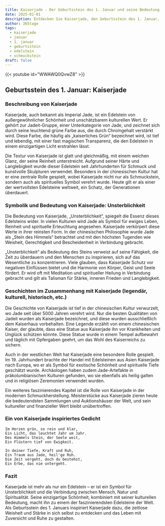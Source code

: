 ```yaml
---
title: Kaiserjade - Der Geburtsstein des 1. Januar und seine Bedeutung
date: 2025-01-01
description: Entdecken Sie Kaiserjade, den Geburtsstein des 1. Januar, der Unsterblichkeit symbolisiert. Seine Symbolik und Geschichte werden Sie inspirieren.
author: 365tage
tags:
  - kaiserjade
  - januar
  - 1. januar
  - geburtsstein
  - edelstein
  - schmuckstein
draft: false
---
```


{{< youtube id="WWAWQ0QvwZ8" >}}

## Geburtsstein des 1. Januar: Kaiserjade

### Beschreibung von Kaiserjade

Kaiserjade, auch bekannt als Imperial Jade, ist ein Edelstein von außergewöhnlicher Schönheit und unschätzbarem kulturellen Wert. Er gehört zur Jadeit-Gruppe, einer Unterkategorie von Jade, und zeichnet sich durch seine leuchtend grüne Farbe aus, die durch Chromgehalt verstärkt wird. Diese Farbe, die häufig als „kaiserliches Grün“ bezeichnet wird, ist tief und lebendig, mit einer fast magischen Transparenz, die den Edelstein in einem einzigartigen Licht erstrahlen lässt.

Die Textur von Kaiserjade ist glatt und gleichmäßig, mit einem weichen Glanz, der seine Reinheit unterstreicht. Aufgrund seiner Härte und Langlebigkeit wurde dieser Edelstein seit Jahrhunderten für Schmuck und kunstvolle Skulpturen verwendet. Besonders in der chinesischen Kultur hat er eine zentrale Rolle gespielt, wobei Kaiserjade nicht nur als Schmuckstein, sondern auch als spirituelles Symbol verehrt wurde. Heute gilt er als einer der wertvollsten Edelsteine weltweit, ein Schatz, der Generationen überdauert.

### Symbolik und Bedeutung von Kaiserjade: Unsterblichkeit

Die Bedeutung von Kaiserjade, „Unsterblichkeit“, spiegelt die Essenz dieses Edelsteins wider. In vielen Kulturen wird Jade als Symbol für ewiges Leben, Reinheit und spirituelle Erleuchtung angesehen. Kaiserjade verkörpert diese Werte in ihrer reinsten Form. In der chinesischen Philosophie wurde Jade als „Stein des Himmels“ betrachtet und mit den höchsten Tugenden wie Weisheit, Gerechtigkeit und Bescheidenheit in Verbindung gebracht.

„Unsterblichkeit“ als Bedeutung des Steins verweist auf seine Fähigkeit, die Zeit zu überdauern und den Menschen zu inspirieren, sich auf das Wesentliche zu konzentrieren. Viele glauben, dass Kaiserjade Schutz vor negativen Einflüssen bietet und die Harmonie von Körper, Geist und Seele fördert. Er wird oft mit Meditation und spiritueller Heilung in Verbindung gebracht und gilt als Talisman für Stärke, inneren Frieden und Langlebigkeit.

### Geschichten im Zusammenhang mit Kaiserjade (legendär, kulturell, historisch, etc.)

Die Geschichte von Kaiserjade ist tief in der chinesischen Kultur verwurzelt, wo Jade seit über 5000 Jahren verehrt wird. Nur die besten Qualitäten von Jadeit wurden als Kaiserjade bezeichnet, und diese wurden ausschließlich dem Kaiserhaus vorbehalten. Eine Legende erzählt von einem chinesischen Kaiser, der glaubte, dass eine Statue aus Kaiserjade ihn vor Krankheiten und Unglück schützen könnte. Diese Statue wurde in einem Tempel aufbewahrt und täglich mit Opfergaben geehrt, um das Wohl des Kaiserreichs zu sichern.

Auch in der westlichen Welt hat Kaiserjade eine besondere Rolle gespielt. Im 19. Jahrhundert brachte der Handel mit Edelsteinen aus Asien Kaiserjade nach Europa, wo er als Symbol für exotische Schönheit und spirituelle Tiefe geschätzt wurde. Archäologen haben zudem Jade-Artefakte in präkolumbianischen Kulturen gefunden, wo sie ebenfalls als heilig galten und in religiösen Zeremonien verwendet wurden.

Ein weiteres faszinierendes Kapitel ist die Rolle von Kaiserjade in der modernen Schmuckherstellung. Meisterstücke aus Kaiserjade zieren heute die bedeutendsten Sammlungen und Auktionshäuser der Welt, und sein kultureller und finanzieller Wert bleibt unübertroffen.

### Ein von Kaiserjade inspiriertes Gedicht

```
Im Herzen grün, so rein und klar,  
Ein Licht, das leuchtet Jahr um Jahr.  
Des Himmels Stein, der Seele weit,  
Ein Flüstern tief von Ewigkeit.  

In deiner Tiefe, Kraft und Ruh,  
Ein Traum aus Jade, heil'ge Ruh.  
Die Zeit vergeht, doch du bestehst,  
Ein Erbe, das nie untergeht.  
```

### Fazit

Kaiserjade ist mehr als nur ein Edelstein – er ist ein Symbol für Unsterblichkeit und die Verbindung zwischen Mensch, Natur und Spiritualität. Seine einzigartige Schönheit, kombiniert mit seiner kulturellen Bedeutung, macht ihn zu einem der faszinierendsten Edelsteine der Welt. Als Geburtsstein des 1. Januars inspiriert Kaiserjade dazu, die zeitlose Weisheit und Stärke in sich selbst zu entdecken und das Leben mit Zuversicht und Ruhe zu gestalten.